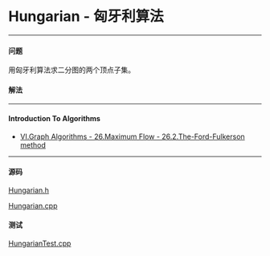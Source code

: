 <script type="text/javascript" src="https://cdnjs.cloudflare.com/ajax/libs/mathjax/2.7.1/MathJax.js?config=TeX-AMS-MML_HTMLorMML"></script>

# Hungarian - 匈牙利算法

--------

#### 问题

用匈牙利算法求二分图的两个顶点子集。

#### 解法


--------

#### Introduction To Algorithms

* [VI.Graph Algorithms - 26.Maximum Flow - 26.2.The-Ford-Fulkerson method](https://mcdtu.files.wordpress.com/2017/03/introduction-to-algorithms-3rd-edition-sep-2010.pdf)

--------

#### 源码

[Hungarian.h](https://github.com/linrongbin16/Way-to-Algorithm/blob/master/src/GraphTheory/NetworkFlow/Hungarian.h)

[Hungarian.cpp](https://github.com/linrongbin16/Way-to-Algorithm/blob/master/src/GraphTheory/NetworkFlow/Hungarian.cpp)

#### 测试

[HungarianTest.cpp](https://github.com/linrongbin16/Way-to-Algorithm/blob/master/src/GraphTheory/NetworkFlow/HungarianTest.cpp)
